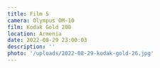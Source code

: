 ```yaml
---
title: Film 5
camera: Olympus OM-10
film: Kodak Gold 200
location: Armenia
date: 2022-08-29 23:00:03
description: ''
photo: '/uploads/2022-08-29-kodak-gold-26.jpg'
---
```

